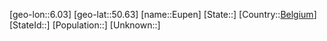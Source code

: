 ﻿---
location: [50.63,6.03]
type: City
tags:
- geo/City


SpocWebEntityId: 30093
isDeleted: false
confidential: public

---
[geo-lon::6.03]
[geo-lat::50.63]
[name::Eupen]
[State::]
[Country::[Belgium](geo/Continent/Europe/Belgium.md)]
[StateId::]
[Population::]
[Unknown::]

